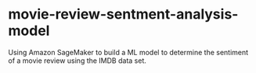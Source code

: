 # movie-review-sentment-analysis-model


Using Amazon SageMaker to build a ML model to determine the sentiment of a movie review using the IMDB data set.

